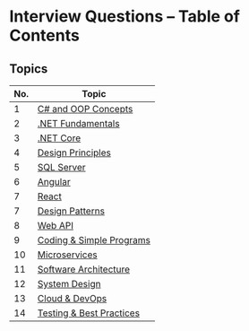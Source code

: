 # Interview Questions – Table of Contents

## Topics

| No. | Topic |
| --- | ------ |
| 1   | [C# and OOP Concepts](./CsharpOops.md) |
| 2   | [.NET Fundamentals](./DotNetFundamental.md) |
| 3   | [.NET Core](./DotnetCore.md) |
| 4   | [Design Principles](./DesginPrinciple.md) |
| 5   | [SQL Server](./SQLServer.md) |
| 6   | [Angular](./Angular.md) |
| 7   | [React](./React.md) |
| 7   | [Design Patterns](./DesignPattern.md) |
| 8   | [Web API](./API.md) |
| 9   | [Coding & Simple Programs](./SimpleProgram.md) |
| 10  | [Microservices](./Microservices.md) |
| 11  | [Software Architecture](./Architecture.md) |
| 12  | [System Design](./SystemDesign.md) |
| 13  | [Cloud & DevOps](./CloudDevOps.md) |
| 14  | [Testing & Best Practices](./Testing.md) |
